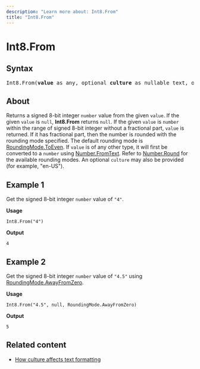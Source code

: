 ```yaml
---
description: "Learn more about: Int8.From"
title: "Int8.From"
---
```

# Int8.From

## Syntax

<pre>
Int8.From(<b>value</b> as any, optional <b>culture</b> as nullable text, optional <b>roundingMode</b> as nullable number) as nullable number
</pre>

## About

Returns a signed 8-bit integer `number` value from the given `value`. If the given `value` is `null`, **Int8.From** returns `null`. If the given `value` is `number` within the range of signed 8-bit integer without a fractional part, `value` is returned. If it has fractional part, then the number is rounded with the rounding mode specified. The default rounding mode is [RoundingMode.ToEven](roundingmode-type.md). If `value` is of any other type, it will first be converted to a `number` using [Number.FromText](number-fromtext.md). Refer to [Number.Round](number-round.md) for the available rounding modes. An optional `culture` may also be provided (for example, "en-US").

## Example 1

Get the signed 8-bit integer `number` value of `"4"`.

**Usage**

```powerquery-m
Int8.From("4")
```

**Output**

`4`

## Example 2

Get the signed 8-bit integer `number` value of `"4.5"` using [RoundingMode.AwayFromZero](roundingmode-type.md).

**Usage**

```powerquery-m
Int8.From("4.5", null, RoundingMode.AwayFromZero)
```

**Output**

`5`

## Related content

* [How culture affects text formatting](how-culture-affects-text-formatting.md)
